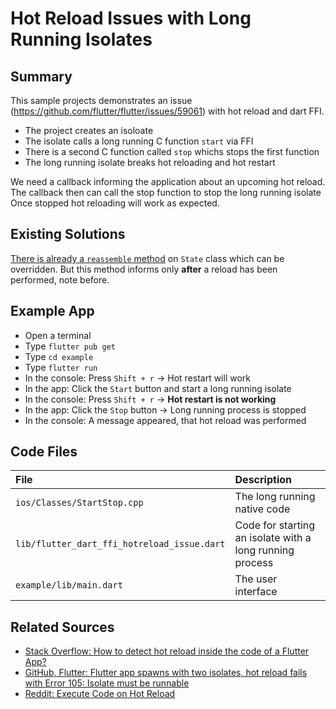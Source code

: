 # Hot Reload Issues with Long Running Isolates

## Summary

This sample projects demonstrates an issue (https://github.com/flutter/flutter/issues/59061) with hot reload and dart FFI.

- The project creates an isoloate
- The isolate calls a long running C function `start` via FFI
- There is a second C function called `stop` whichs stops the first function
- The long running isolate breaks hot reloading and hot restart

We need a callback informing the application about an upcoming hot reload.
The callback then can call the stop function to stop the long running isolate
Once stopped hot reloading will work as expected.

## Existing Solutions

[There is already a `reassemble` method](https://stackoverflow.com/questions/55281077/how-to-detect-hot-reload-inside-the-code-of-a-flutter-app) on `State` class which can be overridden.
But this method informs only **after** a reload has been performed, note before.

## Example App

- Open a terminal 
- Type `flutter pub get`
- Type `cd example`
- Type `flutter run`
- In the console: Press `Shift + r` -> Hot restart will work
- In the app: Click the `Start` button and start a long running isolate
- In the console: Press `Shift + r` -> **Hot restart is not working**
- In the app: Click the `Stop` button  -> Long running process is stopped
- In the console: A message appeared, that hot reload was performed

## Code Files

| File                                        | Description                                              |
| :------------------------------------------ | :------------------------------------------------------- |
| `ios/Classes/StartStop.cpp`                 | The long running native code                             |
| `lib/flutter_dart_ffi_hotreload_issue.dart` | Code for starting an isolate with a long running process |
| `example/lib/main.dart`                     | The user interface                                       |

## Related Sources

- [Stack Overflow: How to detect hot reload inside the code of a Flutter App?
  ](https://stackoverflow.com/questions/55281077/how-to-detect-hot-reload-inside-the-code-of-a-flutter-app)
- [GitHub, Flutter: Flutter app spawns with two isolates, hot reload fails with Error 105: Isolate must be runnable](https://github.com/flutter/flutter/issues/26953)
- [Reddit: Execute Code on Hot Reload](https://www.reddit.com/r/FlutterDev/comments/79f5hi/execute_code_on_hot_reload/)
